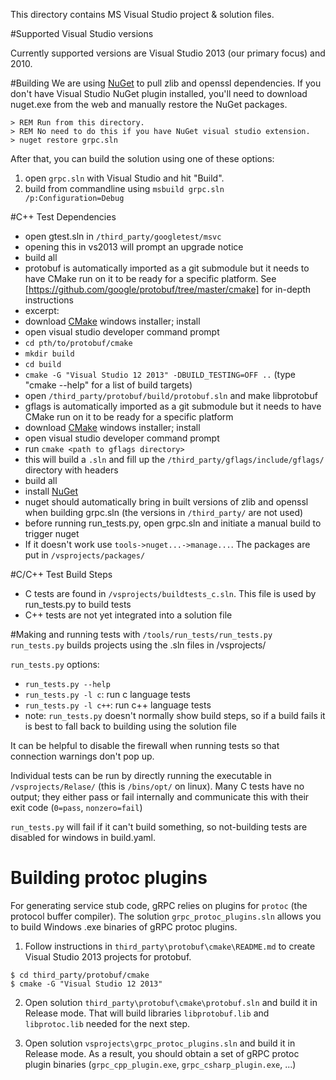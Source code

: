 This directory contains MS Visual Studio project & solution files.

#Supported Visual Studio versions

Currently supported versions are Visual Studio 2013 (our primary focus) and 2010.

#Building
We are using [NuGet](http://www.nuget.org) to pull zlib and openssl dependencies.
If you don't have Visual Studio NuGet plugin installed, you'll need to
download nuget.exe from the web and manually restore the NuGet packages.

```
> REM Run from this directory.
> REM No need to do this if you have NuGet visual studio extension.
> nuget restore grpc.sln
```

After that, you can build the solution using one of these options:
1. open `grpc.sln` with Visual Studio and hit "Build".
2. build from commandline using `msbuild grpc.sln /p:Configuration=Debug`

#C++ Test Dependencies
 * open gtest.sln in `/third_party/googletest/msvc`
  * opening this in vs2013 will prompt an upgrade notice
  * build all
 * protobuf is automatically imported as a git submodule but it needs to have CMake run on it to be ready for a specific platform.  See [https://github.com/google/protobuf/tree/master/cmake] for in-depth instructions
  * excerpt:
  * download [CMake](http://www.cmake.org/) windows installer; install
  * open visual studio developer command prompt
  * `cd pth/to/protobuf/cmake`
  * `mkdir build`
  * `cd build`
  * `cmake -G "Visual Studio 12 2013" -DBUILD_TESTING=OFF ..` (type "cmake --help" for a list of build targets)
  * open `/third_party/protobuf/build/protobuf.sln` and make libprotobuf
 * gflags is automatically imported as a git submodule but it needs to have CMake run on it to be ready for a specific platform
  * download [CMake](http://www.cmake.org/) windows installer; install
  * open visual studio developer command prompt
  * run `cmake <path to gflags directory>`
  * this will build a `.sln` and fill up the `/third_party/gflags/include/gflags/` directory with headers
  * build all
 * install [NuGet](http://www.nuget.org)
  * nuget should automatically bring in built versions of zlib and openssl when building grpc.sln (the versions in `/third_party/` are not used)
  * before running run_tests.py, open grpc.sln and initiate a manual build to trigger nuget
  * If it doesn't work use `tools->nuget...->manage...`.  The packages are put in `/vsprojects/packages/`

#C/C++ Test Build Steps
 * C tests are found in `/vsprojects/buildtests_c.sln`.  This file is used by run_tests.py to build tests
 * C++ tests are not yet integrated into a solution file

#Making and running tests with `/tools/run_tests/run_tests.py`
`run_tests.py` builds projects using the .sln files in /vsprojects/

`run_tests.py` options:

 * `run_tests.py --help`
 * `run_tests.py -l c`: run c language tests
 * `run_tests.py -l c++`: run c++ language tests
 * note: `run_tests.py` doesn't normally show build steps, so if a build fails it is best to fall back to building using the solution file

It can be helpful to disable the firewall when running tests so that connection warnings don't pop up.

Individual tests can be run by directly running the executable in `/vsprojects/Relase/` (this is `/bins/opt/` on linux).  Many C tests have no output; they either pass or fail internally and communicate this with their exit code (`0=pass`, `nonzero=fail`)

`run_tests.py` will fail if it can't build something, so not-building tests are disabled for windows in build.yaml.

# Building protoc plugins
For generating service stub code, gRPC relies on plugins for `protoc` (the protocol buffer compiler). The solution `grpc_protoc_plugins.sln` allows you to build
Windows .exe binaries of gRPC protoc plugins.

1. Follow instructions in `third_party\protobuf\cmake\README.md` to create Visual Studio 2013 projects for protobuf.
```
$ cd third_party/protobuf/cmake
$ cmake -G "Visual Studio 12 2013"
```

2. Open solution `third_party\protobuf\cmake\protobuf.sln` and build it in Release mode. That will build libraries `libprotobuf.lib` and `libprotoc.lib` needed for the next step.

3. Open solution `vsprojects\grpc_protoc_plugins.sln` and build it in Release mode. As a result, you should obtain a set of gRPC protoc plugin binaries (`grpc_cpp_plugin.exe`, `grpc_csharp_plugin.exe`, ...)
